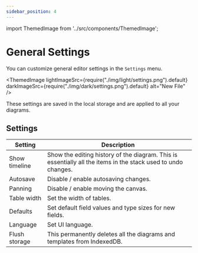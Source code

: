 ```yaml
---
sidebar_position: 4
---
```


import ThemedImage from '../src/components/ThemedImage';

# General Settings

You can customize general editor settings in the `Settings` menu.

<ThemedImage lightImageSrc={require("./img/light/settings.png").default} darkImageSrc={require("./img/dark/settings.png").default} alt="New File" />

These settings are saved in the local storage and are applied to all your diagrams.

## Settings

| Setting | Description |
| -------- | ------- |
| Show timeline | Show the editing history of the diagram. This is essentially all the items in the stack used to undo changes. |
| Autosave | Disable / enable autosaving changes. |
| Panning | Disable / enable moving the canvas. |
| Table width | Set the width of tables. |
| Defaults | Set default field values and type sizes for new fields. |
| Language | Set UI language. |
| Flush storage | This permanently deletes all the diagrams and templates from IndexedDB. |
